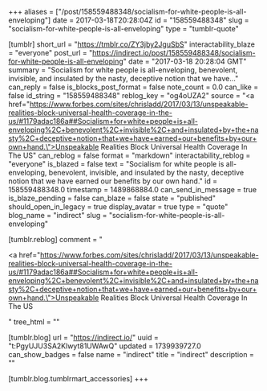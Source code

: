 +++
aliases = ["/post/158559488348/socialism-for-white-people-is-all-enveloping"]
date = 2017-03-18T20:28:04Z
id = "158559488348"
slug = "socialism-for-white-people-is-all-enveloping"
type = "tumblr-quote"

[tumblr]
short_url = "https://tmblr.co/ZY3jby2JguSbS"
interactability_blaze = "everyone"
post_url = "https://indirect.io/post/158559488348/socialism-for-white-people-is-all-enveloping"
date = "2017-03-18 20:28:04 GMT"
summary = "Socialism for white people is all-enveloping, benevolent, invisible, and insulated by the nasty, deceptive notion that we have..."
can_reply = false
is_blocks_post_format = false
note_count = 0.0
can_like = false
id_string = "158559488348"
reblog_key = "og4oUZA2"
source = "<a href=\"https://www.forbes.com/sites/chrisladd/2017/03/13/unspeakable-realities-block-universal-health-coverage-in-the-us/#1179adac186a##Socialism+for+white+people+is+all-enveloping%2C+benevolent%2C+invisible%2C+and+insulated+by+the+nasty%2C+deceptive+notion+that+we+have+earned+our+benefits+by+our+own+hand.\">Unspeakable Realities Block Universal Health Coverage In The US</a>"
can_reblog = false
format = "markdown"
interactability_reblog = "everyone"
is_blazed = false
text = "Socialism for white people is all-enveloping, benevolent, invisible, and insulated by the nasty, deceptive notion that we have earned our benefits by our own hand."
id = 158559488348.0
timestamp = 1489868884.0
can_send_in_message = true
is_blaze_pending = false
can_blaze = false
state = "published"
should_open_in_legacy = true
display_avatar = true
type = "quote"
blog_name = "indirect"
slug = "socialism-for-white-people-is-all-enveloping"

[tumblr.reblog]
comment = "<p><a href=\"https://www.forbes.com/sites/chrisladd/2017/03/13/unspeakable-realities-block-universal-health-coverage-in-the-us/#1179adac186a##Socialism+for+white+people+is+all-enveloping%2C+benevolent%2C+invisible%2C+and+insulated+by+the+nasty%2C+deceptive+notion+that+we+have+earned+our+benefits+by+our+own+hand.\">Unspeakable Realities Block Universal Health Coverage In The US</a></p>"
tree_html = ""

[tumblr.blog]
url = "https://indirect.io/"
uuid = "t:PgyUJU3SA2Klwyt81UWAwQ"
updated = 1739939727.0
can_show_badges = false
name = "indirect"
title = "indirect"
description = ""

[tumblr.blog.tumblrmart_accessories]
+++
